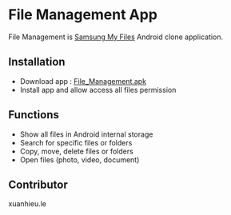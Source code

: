 # File Management App

File Management is [Samsung My Files](https://play.google.com/store/apps/details?id=com.sec.android.app.myfiles&hl=vi&gl=US) Android clone application.

## Installation
- Download app : [File_Management.apk](https://github.com/lehieu252/File-Management/blob/main/file_management.apk)
- Install app and allow access all files permission

## Functions

- Show all files in Android internal storage
- Search for specific files or folders
- Copy, move, delete files or folders
- Open files (photo, video, document)


## Contributor

xuanhieu.le
